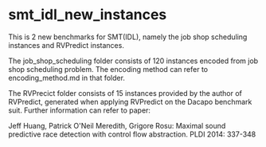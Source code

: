 # smt_idl_new_instances
This is 2 new benchmarks for SMT(IDL), namely the job shop scheduling instances and RVPredict instances.

The job_shop_scheduling folder consists of 120 instances encoded from job shop scheduling problem. The encoding method can refer to encoding_method.md in that folder.

The RVPrecict folder consists of 15 instances provided by the author of RVPredict, generated when applying RVPredict on the Dacapo benchmark suit. Further information can refer to paper:

Jeff Huang, Patrick O'Neil Meredith, Grigore Rosu:
Maximal sound predictive race detection with control flow abstraction. PLDI 2014: 337-348